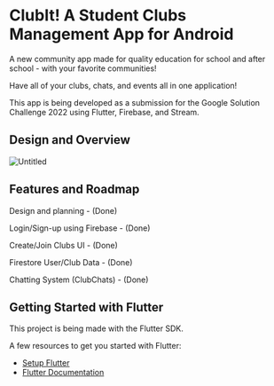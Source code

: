 # ClubIt! A Student Clubs Management App for Android
 
A new community app made for quality education for school and after school - with your favorite communities!

Have all of your clubs, chats, and events all in one application!

This app is being developed as a submission for the Google Solution Challenge 2022 using Flutter, Firebase, and Stream.

## Design and Overview
![Untitled](https://user-images.githubusercontent.com/90495366/160708592-13f7a5cf-1546-4663-b14d-382593047d30.png)



## Features and Roadmap

Design and planning - (Done)

Login/Sign-up using Firebase - (Done)

Create/Join Clubs UI - (Done)

Firestore User/Club Data - (Done)

Chatting System (ClubChats) - (Done)

## Getting Started with Flutter

This project is being made with the Flutter SDK.

A few resources to get you started with Flutter:

- [Setup Flutter](https://docs.flutter.dev/get-started)
- [Flutter Documentation](https://docs.flutter.dev/)
